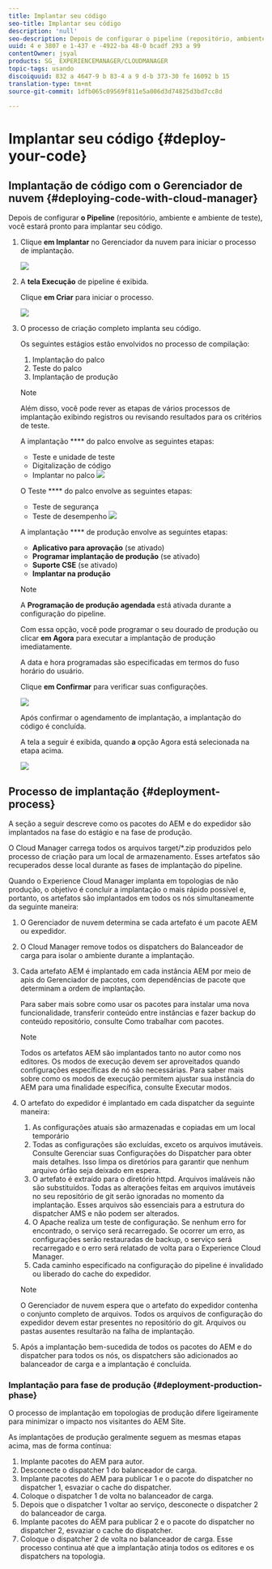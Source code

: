 ```yaml
---
title: Implantar seu código
seo-title: Implantar seu código
description: 'null'
seo-description: Depois de configurar o pipeline (repositório, ambiente e ambiente de teste), você está pronto para implantar seu código. Siga esta página para saber mais.
uuid: 4 e 3807 e 1-437 e -4922-ba 48-0 bcadf 293 a 99
contentOwner: jsyal
products: SG_ EXPERIENCEMANAGER/CLOUDMANAGER
topic-tags: usando
discoiquuid: 832 a 4647-9 b 83-4 a 9 d-b 373-30 fe 16092 b 15
translation-type: tm+mt
source-git-commit: 1dfb065c09569f811e5a006d3d74825d3bd7cc8d

---
```



# Implantar seu código {#deploy-your-code}

## Implantação de código com o Gerenciador de nuvem {#deploying-code-with-cloud-manager}

Depois de configurar **o Pipeline** (repositório, ambiente e ambiente de teste), você estará pronto para implantar seu código.

1. Clique **em Implantar** no Gerenciador da nuvem para iniciar o processo de implantação.

   ![](assets/Deploy1.png)

1. A **tela Execução** de pipeline é exibida.

   Clique **em Criar** para iniciar o processo.

   ![](assets/Deploy2.png)

1. O processo de criação completo implanta seu código.

   Os seguintes estágios estão envolvidos no processo de compilação:

   1. Implantação do palco
   1. Teste do palco
   1. Implantação de produção
   >[!NOTE]
   >
   >Além disso, você pode rever as etapas de vários processos de implantação exibindo registros ou revisando resultados para os critérios de teste.

   A implantação **** do palco envolve as seguintes etapas:

   * Teste e unidade de teste
   * Digitalização de código
   * Implantar no palco
   ![](assets/Stage_Testing.png)

   O Teste **** do palco envolve as seguintes etapas:

   * Teste de segurança
   * Teste de desempenho
   ![](assets/Stage_Deployment.png)

   A implantação **** de produção envolve as seguintes etapas:

   * **Aplicativo para aprovação** (se ativado)
   * **Programar implantação de produção** (se ativado)
   * **Suporte CSE** (se ativado)
   * **Implantar na produção**
   >[!NOTE]
   >
   >A **Programação de produção agendada** está ativada durante a configuração do pipeline.
   >
   >
   >Com essa opção, você pode programar o seu dourado de produção ou clicar **em Agora** para executar a implantação de produção imediatamente.
   >
   >
   >A data e hora programadas são especificadas em termos do fuso horário do usuário.
   >
   >
   >Clique **em Confirmar** para verificar suas configurações.

   ![](assets/Production_Deployment1.png)

   Após confirmar o agendamento de implantação, a implantação do código é concluída.

   A tela a seguir é exibida, quando **a** opção Agora está selecionada na etapa acima.

   ![](assets/Production_Deployment2.png)

## Processo de implantação {#deployment-process}

A seção a seguir descreve como os pacotes do AEM e do expedidor são implantados na fase do estágio e na fase de produção.

O Cloud Manager carrega todos os arquivos target/*.zip produzidos pelo processo de criação para um local de armazenamento. Esses artefatos são recuperados desse local durante as fases de implantação do pipeline.

Quando o Experience Cloud Manager implanta em topologias de não produção, o objetivo é concluir a implantação o mais rápido possível e, portanto, os artefatos são implantados em todos os nós simultaneamente da seguinte maneira:

1. O Gerenciador de nuvem determina se cada artefato é um pacote AEM ou expedidor.
1. O Cloud Manager remove todos os dispatchers do Balanceador de carga para isolar o ambiente durante a implantação.
1. Cada artefato AEM é implantado em cada instância AEM por meio de apis do Gerenciador de pacotes, com dependências de pacote que determinam a ordem de implantação.

   Para saber mais sobre como usar os pacotes para instalar uma nova funcionalidade, transferir conteúdo entre instâncias e fazer backup do conteúdo repositório, consulte Como trabalhar com pacotes.

   >[!NOTE]
   >
   >Todos os artefatos AEM são implantados tanto no autor como nos editores. Os modos de execução devem ser aproveitados quando configurações específicas de nó são necessárias. Para saber mais sobre como os modos de execução permitem ajustar sua instância do AEM para uma finalidade específica, consulte Executar modos.

1. O artefato do expedidor é implantado em cada dispatcher da seguinte maneira:

   1. As configurações atuais são armazenadas e copiadas em um local temporário
   1. Todas as configurações são excluídas, exceto os arquivos imutáveis. Consulte Gerenciar suas Configurações do Dispatcher para obter mais detalhes. Isso limpa os diretórios para garantir que nenhum arquivo órfão seja deixado em espera.
   1. O artefato é extraído para o diretório httpd. Arquivos imaláveis não são substituídos. Todas as alterações feitas em arquivos imutáveis no seu repositório de git serão ignoradas no momento da implantação. Esses arquivos são essenciais para a estrutura do dispatcher AMS e não podem ser alterados.
   1. O Apache realiza um teste de configuração. Se nenhum erro for encontrado, o serviço será recarregado. Se ocorrer um erro, as configurações serão restauradas de backup, o serviço será recarregado e o erro será relatado de volta para o Experience Cloud Manager.
   1. Cada caminho especificado na configuração do pipeline é invalidado ou liberado do cache do expedidor.
   >[!NOTE]
   >
   >O Gerenciador de nuvem espera que o artefato do expedidor contenha o conjunto completo de arquivos. Todos os arquivos de configuração do expedidor devem estar presentes no repositório do git. Arquivos ou pastas ausentes resultarão na falha de implantação.

1. Após a implantação bem-sucedida de todos os pacotes do AEM e do dispatcher para todos os nós, os dispatchers são adicionados ao balanceador de carga e a implantação é concluída.

### Implantação para fase de produção {#deployment-production-phase}

O processo de implantação em topologias de produção difere ligeiramente para minimizar o impacto nos visitantes do AEM Site.

As implantações de produção geralmente seguem as mesmas etapas acima, mas de forma contínua:

1. Implante pacotes do AEM para autor.
1. Desconecte o dispatcher 1 do balanceador de carga.
1. Implante pacotes do AEM para publicar 1 e o pacote do dispatcher no dispatcher 1, esvaziar o cache do dispatcher.
1. Coloque o dispatcher 1 de volta no balanceador de carga.
1. Depois que o dispatcher 1 voltar ao serviço, desconecte o dispatcher 2 do balanceador de carga.
1. Implante pacotes do AEM para publicar 2 e o pacote do dispatcher no dispatcher 2, esvaziar o cache do dispatcher.
1. Coloque o dispatcher 2 de volta no balanceador de carga.
Esse processo continua até que a implantação atinja todos os editores e os dispatchers na topologia.


